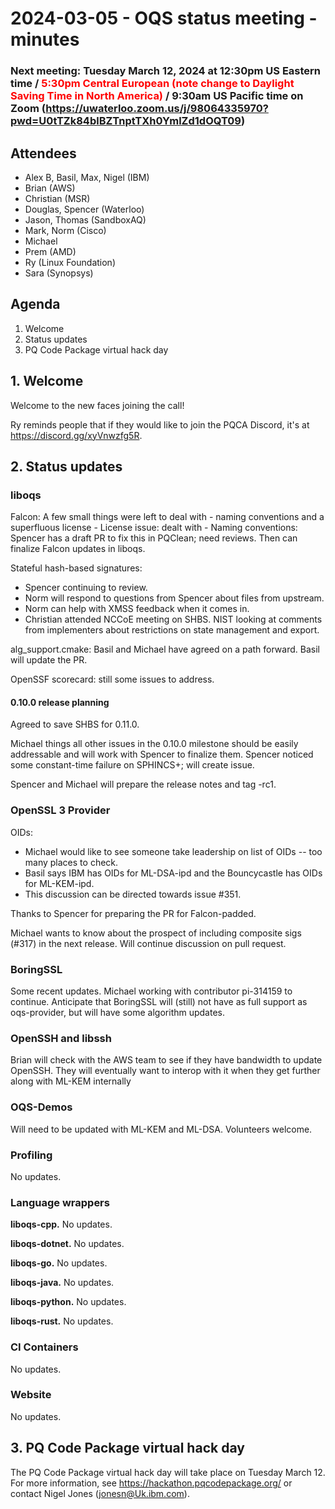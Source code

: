 # 2024-03-05 - OQS status meeting - minutes

### Next meeting: Tuesday March 12, 2024 at 12:30pm US Eastern time / <span style="color: red;">5:30pm Central European (note change to Daylight Saving Time in North America)</span> / 9:30am US Pacific time on Zoom (https://uwaterloo.zoom.us/j/98064335970?pwd=U0tTZk84blBZTnptTXh0YmlZd1dOQT09)

<!--### Next meeting: Tuesday February 27, 2024 at 12:30pm US Eastern time / 6:30pm Central European / 9:30am US Pacific time on Zoom (https://uwaterloo.zoom.us/j/98064335970?pwd=U0tTZk84blBZTnptTXh0YmlZd1dOQT09)-->

<!--### Next meeting: Tuesday March 5 at 10:00am US Eastern time / 4:00pm Central European / 7:00am US Pacific time on Zoom (https://uwaterloo.zoom.us/j/98064335970?pwd=U0tTZk84blBZTnptTXh0YmlZd1dOQT09)-->

## Attendees

- Alex B, Basil, Max, Nigel (IBM)
- Brian (AWS)
- Christian (MSR)
- Douglas, Spencer (Waterloo)
- Jason, Thomas (SandboxAQ)
- Mark, Norm (Cisco)
- Michael
- Prem (AMD)
- Ry (Linux Foundation)
- Sara (Synopsys)

## Agenda

1. Welcome
1. Status updates
1. PQ Code Package virtual hack day

## 1. Welcome

Welcome to the new faces joining the call!

Ry reminds people that if they would like to join the PQCA Discord, it's at https://discord.gg/xyVnwzfg5R.

## 2. Status updates

### liboqs

Falcon: A few small things were left to deal with - naming conventions and a superfluous license
	- License issue: dealt with
	- Naming conventions: Spencer has a draft PR to fix this in PQClean; need reviews. Then can finalize Falcon updates in liboqs.

Stateful hash-based signatures:

- Spencer continuing to review.
- Norm will respond to questions from Spencer about files from upstream.
- Norm can help with XMSS feedback when it comes in.
- Christian attended NCCoE meeting on SHBS. NIST looking at comments from implementers about restrictions on state management and export.

alg_support.cmake: Basil and Michael have agreed on a path forward. Basil will update the PR.

OpenSSF scorecard: still some issues to address.

#### 0.10.0 release planning

Agreed to save SHBS for 0.11.0.

Michael things all other issues in the 0.10.0 milestone should be easily addressable and will work with Spencer to finalize them.  Spencer noticed some constant-time failure on SPHINCS+; will create issue.

Spencer and Michael will prepare the release notes and tag -rc1.

### OpenSSL 3 Provider

OIDs:

- Michael would like to see someone take leadership on list of OIDs -- too many places to check.
- Basil says IBM has OIDs for ML-DSA-ipd and the Bouncycastle has OIDs for ML-KEM-ipd.
- This discussion can be directed towards issue #351.

Thanks to Spencer for preparing the PR for Falcon-padded.  

Michael wants to know about the prospect of including composite sigs (#317) in the next release. Will continue discussion on pull request.

### BoringSSL

Some recent updates. Michael working with contributor pi-314159 to continue. Anticipate that BoringSSL will (still) not have as full support as oqs-provider, but will have some algorithm updates.

### OpenSSH and libssh

Brian will check with the AWS team to see if they have bandwidth to update OpenSSH. They will eventually want to interop with it when they get further along with ML-KEM internally

### OQS-Demos

Will need to be updated with ML-KEM and ML-DSA.  Volunteers welcome.

### Profiling

No updates.

### Language wrappers

**liboqs-cpp.**
No updates.

**liboqs-dotnet.** 
No updates.

**liboqs-go.** 
No updates.

**liboqs-java.**
No updates.

**liboqs-python.** 
No updates.

**liboqs-rust.**
No updates.

### CI Containers

No updates.

### Website

No updates.

## 3. PQ Code Package virtual hack day

The PQ Code Package virtual hack day will take place on Tuesday March 12.  For more information, see https://hackathon.pqcodepackage.org/ or contact Nigel Jones (jonesn@Uk.ibm.com).
